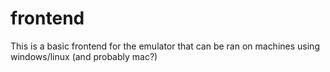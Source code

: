 # frontend

This is a basic frontend for the emulator that can be ran on machines using windows/linux (and probably mac?)

